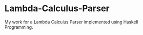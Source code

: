 # Lambda-Calculus-Parser

My work for a Lambda Calculus Parser implemented using Haskell Programming.
